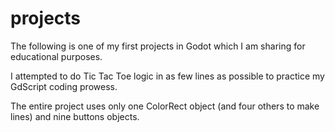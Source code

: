 # projects

The following is one of my first projects in Godot which I am sharing for educational purposes.

I attempted to do Tic Tac Toe logic in as few lines as possible to practice my GdScript coding prowess.

The entire project uses only one ColorRect object (and four others to make lines) and nine buttons objects. 
